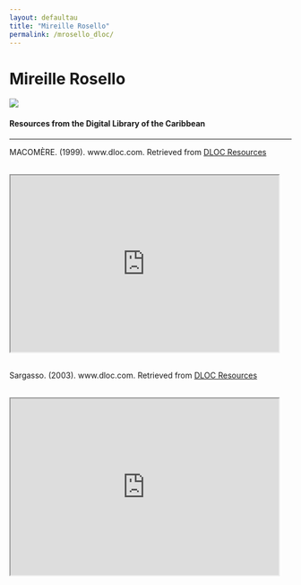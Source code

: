 ```yaml
---
layout: defaultau
title: "Mireille Rosello"
permalink: /mrosello_dloc/
---
```

<!-- partial:index.partial.html -->
<div class="content">
    <h1>Mireille Rosello</h1>
    <div class="quote">
        <div><img src="https://i1.rgstatic.net/ii/profile.image/737396266106880-1552820378586_Q512/Mireille-Rosello.jpg" class="logo"></div>
    </div>
    <body>
    <h4>Resources from the Digital Library of the Caribbean</h4><hr>
    <div class="container-mt-5">
      <div class="row">
            <div class="col-md-6">
                <p>MACOMÈRE. (1999). www.dloc.com. Retrieved from <a href="https://www.dloc.com/AA00000079/00003/images" target="_blank">DLOC Resources</a></p><br>
                <iframe width="95%" height="315" src="https://www.dloc.com/AA00000079/00003/images"></iframe>
                <br>
                <br>
        </div>
      <div class="col-md-6">
            <p>Sargasso. (2003). www.dloc.com. Retrieved from <a href="https://www.dloc.com/UF00096005/00012/images" target="_blank">DLOC Resources</a></p><br>
            <iframe width="95%" height="315" src="https://www.dloc.com/UF00096005/00012/images"></iframe>
            <br>
            <br>
        </div>
        </div>
    </body> 
          </div>
  <!-- partial -->
<script src='https://cdnjs.cloudflare.com/ajax/libs/jquery/3.1.1/jquery.min.js'></script><script  src="{{ site.baseurl }}/assets/js/authorscript.js"></script>
